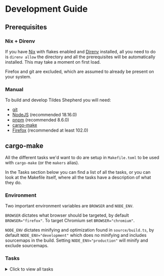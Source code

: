 # Development Guide

## Prerequisites

### Nix + Direnv

If you have [Nix](https://nixos.org/) with flakes enabled and [Direnv](https://direnv.net/) installed, all you need to do is `direnv allow` the directory and all the prerequisites will be automatically installed. This may take a moment on first load.

Firefox and git are excluded, which are assumed to already be present on your system.

### Manual

To build and develop Tildes Shepherd you will need:

* [git](https://git-scm.com)
* [NodeJS](https://nodejs.org) (recommended 18.16.0)
* [pnpm](https://pnpm.io) (recommended 8.6.0)
* [cargo-make](https://sagiegurari.github.io/cargo-make/)
* [Firefox](https://mozilla.org/firefox) (recommended at least 102.0)

## cargo-make

All the different tasks we'd want to do are setup in `Makefile.toml` to be used with `cargo-make` (or the `makers` alias).

In the Tasks section below you can find a list of all the tasks, or you can look at the Makefile itself, where all the tasks have a description of what they do.

### Environment

Two important environment variables are `BROWSER` and `NODE_ENV`.

`BROWSER` dictates what browser should be targeted, by default `BROWSER="firefox"`. To target Chromium set `BROWSER="chromium"`.

`NODE_ENV` dictates minifying and optimization found in `source/build.ts`, by default `NODE_ENV="development"` which does no minifying and includes sourcemaps in the build. Setting `NODE_ENV="production"` will minify and exclude sourcemaps.

### Tasks

<details>
<summary>Click to view all tasks</summary>

* The most common scenario will likely be that you want a live-reloading browser instance, this can be done using the `dev` task.

```sh
# If makers doesn't work, replace it with cargo-make.
makers dev

# To change the environment, prefix the command with the
# variables you want to set.
BROWSER="chromium" NODE_ENV="production" makers dev
```

* To watch for changes but without starting a live-reloading browser instance, use the `watch` task.

```sh
makers watch

# Which is a simple alias for the following.
WATCH="true" makers build
```

* To start a browser instance with an already built extension present in the `build/` directory, the `run` task is available. Note that this will fail if the extension hasn't been built before.

```sh
makers run
```

* To clean the build directory, a `clean` task is available. This uses `trash-cli` so if you accidentally remove something and want it back, check your trash bin where you can restore it.

```sh
makers clean

# Clean the Chromium directory.
BROWSER="chromium" makers clean
```

* To lint the code, `lint` is the task.

```sh
makers lint

# To only lint JS or SCSS.
makers lint-js
makers lint-scss
```

* To pack the WebExtension for publishing, `pack` is what you need.

```sh
# Make sure to set NODE_ENV, otherwise the extension size will be
# a lot bigger than it needs to be.
NODE_ENV="production" makers pack

# To pack Chromium.
BROWSER="chromium" NODE_ENV="production" makers pack
```

* Mozilla Addons requires the zipped source code too, since we're using minification, so `zip-source` is available. This uses Git's `archive` command.

```sh
makers zip-source
```
</details>
